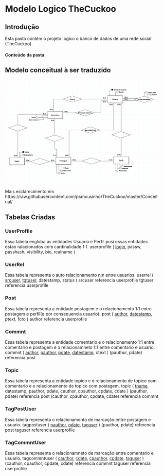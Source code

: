 # Modelo Logico TheCuckoo 
## Introdução
Esta pasta contém o projeto logico o banco de dados de uma rede social (TheCuckoo).

#### Conteúdo da pasta


## Modelo conceitual à ser traduzido
<p align="center">
 <img src="https://raw.githubusercontent.com/psmousinho/TheCuckoo/master/Conceitual/Diagrama.png">
 </p>
 Mais esclarecimento em https://raw.githubusercontent.com/psmousinho/TheCuckoo/master/Conceitual/
 
## Tabelas Criadas
### UserProfile
Essa tabela engloba as entidades Usuario e Perfil posi essas entidades estao ralacionados com cardinalidade 1:1.
userprofile ( <ins>login</ins>, passw, passhash, visibility, bio, realname )


### UserRel
Essa tabela representa o auto relacionamento n:n entre usuarios.
userrel ( <ins>srcuser</ins>, <ins>tgtuser</ins>, datestamp, status )
   srcuser referencia userprofile
   tgtuser referencia userprofile

### Post
Essa tabela representa a entidade postagem e o relacionamento 1:1 entre postagem e perfil(e por consequencia usuario).
post ( <ins>author</ins>, <ins>datestamp</ins>, ptext, foto )
   author referencia userprofile

### Commnt
Essa tabela representa a entidade comentario e o relacionamento 1:1 entre comentario e postagem e o relacionamneto 1:1 entre comentario e usuario.
commnt ( <ins>author</ins>, <ins>pauthor</ins>, <ins>pdate</ins>, <ins>datestamp</ins>, ctext )
   (pauthor, pdate) referencia post
 
### Topic
Essa tabela representa a entidade topico e o relacionamento de topico com comentario e o relacionamento de topico com postagem.
topic ( <ins>tname</ins>, datestamp, pauthor, pdate, cauthor, cpauthor, cpdate, cdate )
   (pauthor, pdate) referencia post
   (cauthor, cpauthor, cpdate, cdate) referencia commnt

### TagPostUser
Essa tabela representa o relacionamento de marcação entre postagem e usuario.
tagpostuser ( <ins>pauthor</ins>, <ins>pdate</ins>, <ins>taguser</ins> )
   (pauthor, pdate) referencia post 
   taguser referencia userprofile

### TagCommntUser
Essa tabela representa o relacionamneto de marcação entre comentario e usuario.
tagcommntuser ( <ins>cauthor</ins>, <ins>cdate</ins>, <ins>cpauthor</ins>, <ins>cpdate</ins>, <ins>taguser</ins> )
   (cauthor, cpauthor, cpdate, cdate) referencia commnt
   taguser referencia userprofile

